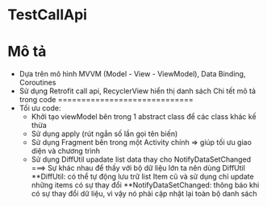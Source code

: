 # TestCallApi
# Mô tả
- Dựa trên mô hình MVVM (Model - View - ViewModel), Data Binding, Coroutines
- Sử dụng Retrofit call api, RecyclerView hiển thị danh sách
Chi tết mô tả trong code
=============================
- Tối ưu code: 
  + Khởi tạo viewModel bên trong 1 abstract class để các class khác kế thừa
  + Sử dụng apply (rút ngắn số lần gọi tên biến)
  + Sử dụng Fragment bên trong một Activity chính => giúp tối ưu giao diện và chương trình
  + Sử dụng DiffUtil upadate list data thay cho NotifyDataSetChanged
  ===> Sự khác nhau để thấy với bộ dữ liệu lớn ta nên dùng DiffUtil
  **DiffUtil: có thể tự động lưu trữ list Item cũ và sử dụng chỉ update những items có sự thay đổi
  **NotifyDataSetChanged: thông báo khi có sự thay đổi dữ liệu, vì vậy nó phải cập nhật lại toàn bộ danh sách
